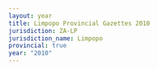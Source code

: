 ```yaml
---
layout: year
title: Limpopo Provincial Gazettes 2010
jurisdiction: ZA-LP
jurisdiction_name: Limpopo
provincial: true
year: "2010"
---
```

